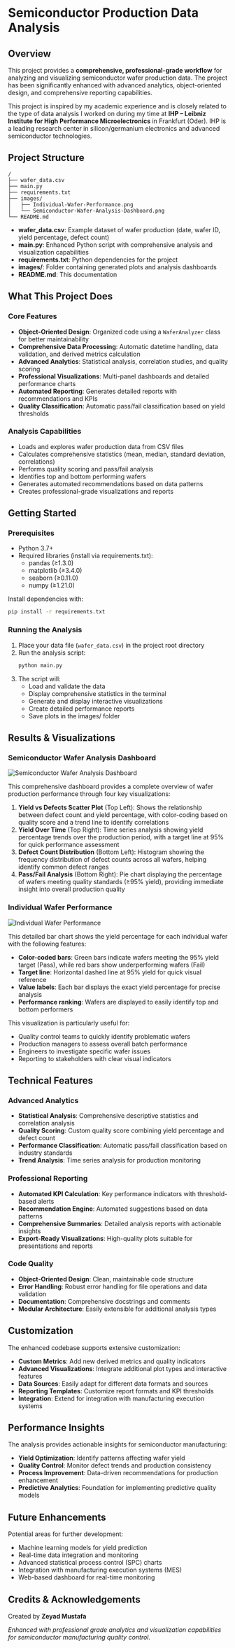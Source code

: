# Semiconductor Production Data Analysis

## Overview

This project provides a **comprehensive, professional-grade workflow** for analyzing and visualizing semiconductor wafer production data. The project has been significantly enhanced with advanced analytics, object-oriented design, and comprehensive reporting capabilities.

This project is inspired by my academic experience and is closely related to the type of data analysis I worked on during my time at **IHP – Leibniz Institute for High Performance Microelectronics** in Frankfurt (Oder). IHP is a leading research center in silicon/germanium electronics and advanced semiconductor technologies.

## Project Structure

```
/
├── wafer_data.csv
├── main.py
├── requirements.txt
├── images/
│   ├── Individual-Wafer-Performance.png
│   └── Semiconductor-Wafer-Analysis-Dashboard.png
└── README.md
```

- **wafer_data.csv**: Example dataset of wafer production (date, wafer ID, yield percentage, defect count)
- **main.py**: Enhanced Python script with comprehensive analysis and visualization capabilities
- **requirements.txt**: Python dependencies for the project
- **images/**: Folder containing generated plots and analysis dashboards
- **README.md**: This documentation

## What This Project Does

### Core Features
- **Object-Oriented Design**: Organized code using a `WaferAnalyzer` class for better maintainability
- **Comprehensive Data Processing**: Automatic datetime handling, data validation, and derived metrics calculation
- **Advanced Analytics**: Statistical analysis, correlation studies, and quality scoring
- **Professional Visualizations**: Multi-panel dashboards and detailed performance charts
- **Automated Reporting**: Generates detailed reports with recommendations and KPIs
- **Quality Classification**: Automatic pass/fail classification based on yield thresholds

### Analysis Capabilities
- Loads and explores wafer production data from CSV files
- Calculates comprehensive statistics (mean, median, standard deviation, correlations)
- Performs quality scoring and pass/fail analysis
- Identifies top and bottom performing wafers
- Generates automated recommendations based on data patterns
- Creates professional-grade visualizations and reports

## Getting Started

### Prerequisites
- Python 3.7+
- Required libraries (install via requirements.txt):
  - pandas (≥1.3.0)
  - matplotlib (≥3.4.0)
  - seaborn (≥0.11.0)
  - numpy (≥1.21.0)

Install dependencies with:
```bash
pip install -r requirements.txt
```

### Running the Analysis

1. Place your data file (`wafer_data.csv`) in the project root directory
2. Run the analysis script:
   ```bash
   python main.py
   ```
3. The script will:
   - Load and validate the data
   - Display comprehensive statistics in the terminal
   - Generate and display interactive visualizations
   - Create detailed performance reports
   - Save plots in the images/ folder

## Results & Visualizations

### Semiconductor Wafer Analysis Dashboard
![Semiconductor Wafer Analysis Dashboard](images/Semiconductor-Wafer-Analysis-Dashboard.png)

This comprehensive dashboard provides a complete overview of wafer production performance through four key visualizations:

1. **Yield vs Defects Scatter Plot** (Top Left): Shows the relationship between defect count and yield percentage, with color-coding based on quality score and a trend line to identify correlations
2. **Yield Over Time** (Top Right): Time series analysis showing yield percentage trends over the production period, with a target line at 95% for quick performance assessment
3. **Defect Count Distribution** (Bottom Left): Histogram showing the frequency distribution of defect counts across all wafers, helping identify common defect ranges
4. **Pass/Fail Analysis** (Bottom Right): Pie chart displaying the percentage of wafers meeting quality standards (≥95% yield), providing immediate insight into overall production quality

### Individual Wafer Performance
![Individual Wafer Performance](images/Individual-Wafer-Performance.png)

This detailed bar chart shows the yield percentage for each individual wafer with the following features:
- **Color-coded bars**: Green bars indicate wafers meeting the 95% yield target (Pass), while red bars show underperforming wafers (Fail)
- **Target line**: Horizontal dashed line at 95% yield for quick visual reference
- **Value labels**: Each bar displays the exact yield percentage for precise analysis
- **Performance ranking**: Wafers are displayed to easily identify top and bottom performers

This visualization is particularly useful for:
- Quality control teams to quickly identify problematic wafers
- Production managers to assess overall batch performance
- Engineers to investigate specific wafer issues
- Reporting to stakeholders with clear visual indicators

## Technical Features

### Advanced Analytics
- **Statistical Analysis**: Comprehensive descriptive statistics and correlation analysis
- **Quality Scoring**: Custom quality score combining yield percentage and defect count
- **Performance Classification**: Automatic pass/fail classification based on industry standards
- **Trend Analysis**: Time series analysis for production monitoring

### Professional Reporting
- **Automated KPI Calculation**: Key performance indicators with threshold-based alerts
- **Recommendation Engine**: Automated suggestions based on data patterns
- **Comprehensive Summaries**: Detailed analysis reports with actionable insights
- **Export-Ready Visualizations**: High-quality plots suitable for presentations and reports

### Code Quality
- **Object-Oriented Design**: Clean, maintainable code structure
- **Error Handling**: Robust error handling for file operations and data validation
- **Documentation**: Comprehensive docstrings and comments
- **Modular Architecture**: Easily extensible for additional analysis types

## Customization

The enhanced codebase supports extensive customization:
- **Custom Metrics**: Add new derived metrics and quality indicators
- **Advanced Visualizations**: Integrate additional plot types and interactive features
- **Data Sources**: Easily adapt for different data formats and sources
- **Reporting Templates**: Customize report formats and KPI thresholds
- **Integration**: Extend for integration with manufacturing execution systems

## Performance Insights

The analysis provides actionable insights for semiconductor manufacturing:
- **Yield Optimization**: Identify patterns affecting wafer yield
- **Quality Control**: Monitor defect trends and production consistency
- **Process Improvement**: Data-driven recommendations for production enhancement
- **Predictive Analytics**: Foundation for implementing predictive quality models

## Future Enhancements

Potential areas for further development:
- Machine learning models for yield prediction
- Real-time data integration and monitoring
- Advanced statistical process control (SPC) charts
- Integration with manufacturing execution systems (MES)
- Web-based dashboard for real-time monitoring

## Credits & Acknowledgements

Created by **Zeyad Mustafa**

*Enhanced with professional grade analytics and visualization capabilities for semiconductor manufacturing quality control.* 




